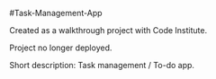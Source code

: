 #Task-Management-App

Created as a walkthrough project with Code Institute.

Project no longer deployed.

Short description: Task management / To-do app.

